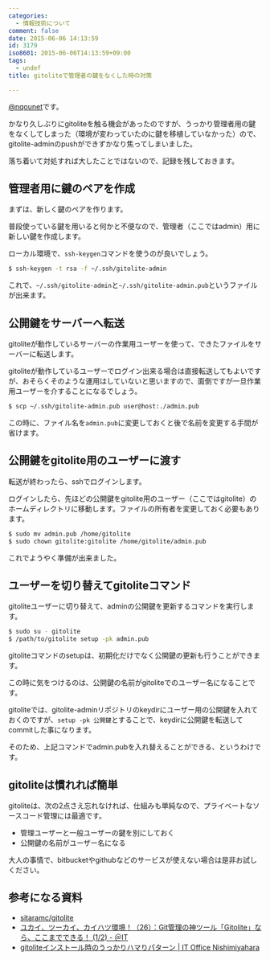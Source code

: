 ```yaml
---
categories:
  - 情報技術について
comment: false
date: 2015-06-06 14:13:59
id: 3179
iso8601: 2015-06-06T14:13:59+09:00
tags:
  - undef
title: gitoliteで管理者の鍵をなくした時の対策

---
```


<p><a href="https://twitter.com/nqounet">@nqounet</a>です。</p>

<p>かなり久しぶりにgitoliteを触る機会があったのですが、うっかり管理者用の鍵をなくしてしまった（環境が変わっていたのに鍵を移植していなかった）ので、gitolite-adminのpushができずかなり焦ってしまいました。</p>

<p>落ち着いて対処すれば大したことではないので、記録を残しておきます。</p>



<h2>管理者用に鍵のペアを作成</h2>

<p>まずは、新しく鍵のペアを作ります。</p>

<p>普段使っている鍵を用いると何かと不便なので、管理者（ここではadmin）用に新しい鍵を作成します。</p>

<p>ローカル環境で、<code>ssh-keygen</code>コマンドを使うのが良いでしょう。</p>

```bash
$ ssh-keygen -t rsa -f ~/.ssh/gitolite-admin
```


<p>これで、<code>~/.ssh/gitolite-admin</code>と<code>~/.ssh/gitolite-admin.pub</code>というファイルが出来ます。</p>

<h2>公開鍵をサーバーへ転送</h2>

<p>gitoliteが動作しているサーバーの作業用ユーザーを使って、できたファイルをサーバーに転送します。</p>

<p>gitoliteが動作しているユーザーでログイン出来る場合は直接転送してもよいですが、おそらくそのような運用はしていないと思いますので、面倒ですが一旦作業用ユーザーを介することになるでしょう。</p>

```bash
$ scp ~/.ssh/gitolite-admin.pub user@host:./admin.pub
```


<p>この時に、ファイル名を<code>admin.pub</code>に変更しておくと後で名前を変更する手間が省けます。</p>

<h2>公開鍵をgitolite用のユーザーに渡す</h2>

<p>転送が終わったら、sshでログインします。</p>

<p>ログインしたら、先ほどの公開鍵をgitolite用のユーザー（ここではgitolite）のホームディレクトリに移動します。ファイルの所有者を変更しておく必要もあります。</p>

```bash
$ sudo mv admin.pub /home/gitolite
$ sudo chown gitolite:gitolite /home/gitolite/admin.pub
```


<p>これでようやく準備が出来ました。</p>

<h2>ユーザーを切り替えてgitoliteコマンド</h2>

<p>gitoliteユーザーに切り替えて、adminの公開鍵を更新するコマンドを実行します。</p>

```bash
$ sudo su - gitolite
$ /path/to/gitolite setup -pk admin.pub
```


<p>gitoliteコマンドのsetupは、初期化だけでなく公開鍵の更新も行うことができます。</p>

<p>この時に気をつけるのは、公開鍵の名前がgitoliteでのユーザー名になることです。</p>

<p>gitoliteでは、gitolite-adminリポジトリのkeydirにユーザー用の公開鍵を入れておくのですが、<code>setup -pk 公開鍵</code>とすることで、keydirに公開鍵を転送してcommitした事になります。</p>

<p>そのため、上記コマンドでadmin.pubを入れ替えることができる、というわけです。</p>

<h2>gitoliteは慣れれば簡単</h2>

<p>gitoliteは、次の2点さえ忘れなければ、仕組みも単純なので、プライベートなソースコード管理には最適です。</p>

<ul>
<li>管理ユーザーと一般ユーザーの鍵を別にしておく</li>
<li>公開鍵の名前がユーザー名になる</li>
</ul>

<p>大人の事情で、bitbucketやgithubなどのサービスが使えない場合は是非お試しください。</p>

<h2>参考になる資料</h2>

<ul>
<li><a href="https://github.com/sitaramc/gitolite">sitaramc/gitolite</a></li>
<li><a href="http://www.atmarkit.co.jp/ait/articles/1110/03/news112.html">ユカイ、ツーカイ、カイハツ環境！（26）：Git管理の神ツール「Gitolite」なら、ここまでできる！ (1/2) - ＠IT</a></li>
<li><a href="http://www.nishimiyahara.net/2013/01/28/180400">gitoliteインストール時のうっかりハマりパターン | IT Office Nishimiyahara</a></li>
</ul>
    	